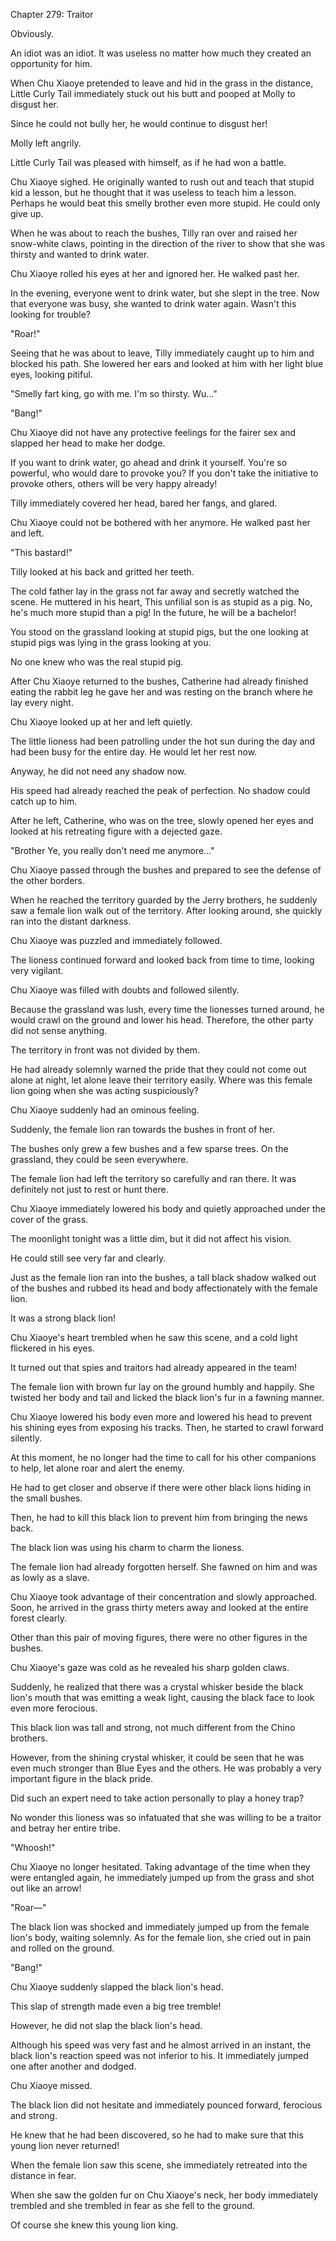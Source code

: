 Chapter 279: Traitor

Obviously.

An idiot was an idiot. It was useless no matter how much they created an opportunity for him.

When Chu Xiaoye pretended to leave and hid in the grass in the distance, Little Curly Tail immediately stuck out his butt and pooped at Molly to disgust her.

Since he could not bully her, he would continue to disgust her\!

Molly left angrily.

Little Curly Tail was pleased with himself, as if he had won a battle.

Chu Xiaoye sighed. He originally wanted to rush out and teach that stupid kid a lesson, but he thought that it was useless to teach him a lesson. Perhaps he would beat this smelly brother even more stupid. He could only give up.

When he was about to reach the bushes, Tilly ran over and raised her snow-white claws, pointing in the direction of the river to show that she was thirsty and wanted to drink water.

Chu Xiaoye rolled his eyes at her and ignored her. He walked past her.

In the evening, everyone went to drink water, but she slept in the tree. Now that everyone was busy, she wanted to drink water again. Wasn't this looking for trouble?

"Roar\!"

Seeing that he was about to leave, Tilly immediately caught up to him and blocked his path. She lowered her ears and looked at him with her light blue eyes, looking pitiful.

"Smelly fart king, go with me. I'm so thirsty. Wu…"

"Bang\!"

Chu Xiaoye did not have any protective feelings for the fairer sex and slapped her head to make her dodge.

If you want to drink water, go ahead and drink it yourself. You're so powerful, who would dare to provoke you? If you don't take the initiative to provoke others, others will be very happy already\!

Tilly immediately covered her head, bared her fangs, and glared.

Chu Xiaoye could not be bothered with her anymore. He walked past her and left.

"This bastard\!"

Tilly looked at his back and gritted her teeth.

The cold father lay in the grass not far away and secretly watched the scene. He muttered in his heart, This unfilial son is as stupid as a pig. No, he's much more stupid than a pig\! In the future, he will be a bachelor\!

You stood on the grassland looking at stupid pigs, but the one looking at stupid pigs was lying in the grass looking at you.

No one knew who was the real stupid pig.

After Chu Xiaoye returned to the bushes, Catherine had already finished eating the rabbit leg he gave her and was resting on the branch where he lay every night.

Chu Xiaoye looked up at her and left quietly.

The little lioness had been patrolling under the hot sun during the day and had been busy for the entire day. He would let her rest now.

Anyway, he did not need any shadow now.

His speed had already reached the peak of perfection. No shadow could catch up to him.

After he left, Catherine, who was on the tree, slowly opened her eyes and looked at his retreating figure with a dejected gaze.

"Brother Ye, you really don't need me anymore…"

Chu Xiaoye passed through the bushes and prepared to see the defense of the other borders.

When he reached the territory guarded by the Jerry brothers, he suddenly saw a female lion walk out of the territory. After looking around, she quickly ran into the distant darkness.

Chu Xiaoye was puzzled and immediately followed.

The lioness continued forward and looked back from time to time, looking very vigilant.

Chu Xiaoye was filled with doubts and followed silently.

Because the grassland was lush, every time the lionesses turned around, he would crawl on the ground and lower his head. Therefore, the other party did not sense anything.

The territory in front was not divided by them.

He had already solemnly warned the pride that they could not come out alone at night, let alone leave their territory easily. Where was this female lion going when she was acting suspiciously?

Chu Xiaoye suddenly had an ominous feeling.

Suddenly, the female lion ran towards the bushes in front of her.

The bushes only grew a few bushes and a few sparse trees. On the grassland, they could be seen everywhere.

The female lion had left the territory so carefully and ran there. It was definitely not just to rest or hunt there.

Chu Xiaoye immediately lowered his body and quietly approached under the cover of the grass.

The moonlight tonight was a little dim, but it did not affect his vision.

He could still see very far and clearly.

Just as the female lion ran into the bushes, a tall black shadow walked out of the bushes and rubbed its head and body affectionately with the female lion.

It was a strong black lion\!

Chu Xiaoye's heart trembled when he saw this scene, and a cold light flickered in his eyes.

It turned out that spies and traitors had already appeared in the team\!

The female lion with brown fur lay on the ground humbly and happily. She twisted her body and tail and licked the black lion's fur in a fawning manner.

Chu Xiaoye lowered his body even more and lowered his head to prevent his shining eyes from exposing his tracks. Then, he started to crawl forward silently.

At this moment, he no longer had the time to call for his other companions to help, let alone roar and alert the enemy.

He had to get closer and observe if there were other black lions hiding in the small bushes.

Then, he had to kill this black lion to prevent him from bringing the news back.

The black lion was using his charm to charm the lioness.

The female lion had already forgotten herself. She fawned on him and was as lowly as a slave.

Chu Xiaoye took advantage of their concentration and slowly approached. Soon, he arrived in the grass thirty meters away and looked at the entire forest clearly.

Other than this pair of moving figures, there were no other figures in the bushes.

Chu Xiaoye's gaze was cold as he revealed his sharp golden claws.

Suddenly, he realized that there was a crystal whisker beside the black lion's mouth that was emitting a weak light, causing the black face to look even more ferocious.

This black lion was tall and strong, not much different from the Chino brothers.

However, from the shining crystal whisker, it could be seen that he was even much stronger than Blue Eyes and the others. He was probably a very important figure in the black pride.

Did such an expert need to take action personally to play a honey trap?

No wonder this lioness was so infatuated that she was willing to be a traitor and betray her entire tribe.

"Whoosh\!"

Chu Xiaoye no longer hesitated. Taking advantage of the time when they were entangled again, he immediately jumped up from the grass and shot out like an arrow\!

"Roar—"

The black lion was shocked and immediately jumped up from the female lion's body, waiting solemnly. As for the female lion, she cried out in pain and rolled on the ground.

"Bang\!"

Chu Xiaoye suddenly slapped the black lion's head.

This slap of strength made even a big tree tremble\!

However, he did not slap the black lion's head.

Although his speed was very fast and he almost arrived in an instant, the black lion's reaction speed was not inferior to his. It immediately jumped one after another and dodged.

Chu Xiaoye missed.

The black lion did not hesitate and immediately pounced forward, ferocious and strong.

He knew that he had been discovered, so he had to make sure that this young lion never returned\!

When the female lion saw this scene, she immediately retreated into the distance in fear.

When she saw the golden fur on Chu Xiaoye's neck, her body immediately trembled and she trembled in fear as she fell to the ground.

Of course she knew this young lion king.